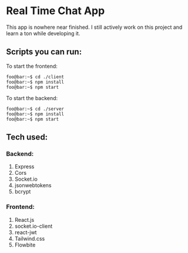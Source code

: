 
# Real Time Chat App

This app is nowhere near finished. I still actively work on this project and learn a ton while developing it.

## Scripts you can run:
To start the frontend:

```console
foo@bar:~$ cd ./client
foo@bar:~$ npm install
foo@bar:~$ npm start
```
To start the backend:

```console
foo@bar:~$ cd ./server
foo@bar:~$ npm install
foo@bar:~$ npm start
```

## Tech used:
### Backend:

1. Express
2. Cors
3. Socket.io
4. jsonwebtokens
5. bcrypt

### Frontend:

1. React.js
2. socket.io-client
3. react-jwt
4. Tailwind.css
5. Flowbite
